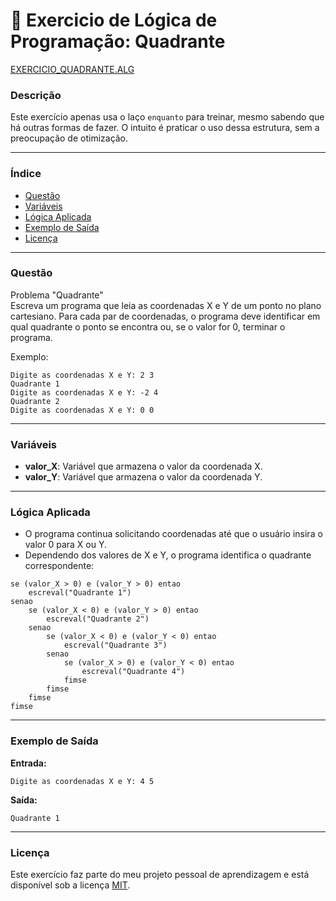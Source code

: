 
# 🚀 Exercicio de Lógica de Programação: Quadrante

<a href="/logica-de-programação/VisualG_Portugol/Estrutura_Repetitiva/Exercicios_Enquanto/exercicio_quadrante/exercicio_quadrante.alg">EXERCICIO_QUADRANTE.ALG</a>

### Descrição

Este exercício apenas usa o laço `enquanto` para treinar, mesmo sabendo que há outras formas de fazer. O intuito é praticar o uso dessa estrutura, sem a preocupação de otimização.

---

### Índice

- [Questão](#questão)
- [Variáveis](#variáveis)
- [Lógica Aplicada](#lógica-aplicada)
- [Exemplo de Saída](#exemplo-de-saída)
- [Licença](#licença)

---

### Questão

Problema "Quadrante"  
Escreva um programa que leia as coordenadas X e Y de um ponto no plano cartesiano. Para cada par de coordenadas, o programa deve identificar em qual quadrante o ponto se encontra ou, se o valor for 0, terminar o programa.

Exemplo:
```
Digite as coordenadas X e Y: 2 3
Quadrante 1
Digite as coordenadas X e Y: -2 4
Quadrante 2
Digite as coordenadas X e Y: 0 0
```

---

### Variáveis

- **valor_X**: Variável que armazena o valor da coordenada X.
- **valor_Y**: Variável que armazena o valor da coordenada Y.

---

### Lógica Aplicada

- O programa continua solicitando coordenadas até que o usuário insira o valor 0 para X ou Y.
- Dependendo dos valores de X e Y, o programa identifica o quadrante correspondente:

```alg
se (valor_X > 0) e (valor_Y > 0) entao
    escreval("Quadrante 1")
senao
    se (valor_X < 0) e (valor_Y > 0) entao
        escreval("Quadrante 2")
    senao
        se (valor_X < 0) e (valor_Y < 0) entao
            escreval("Quadrante 3")
        senao
            se (valor_X > 0) e (valor_Y < 0) entao
                escreval("Quadrante 4")
            fimse
        fimse
    fimse
fimse
```

---

### Exemplo de Saída

**Entrada:**
```
Digite as coordenadas X e Y: 4 5
```

**Saída:**
```
Quadrante 1
```

---

### Licença

Este exercício faz parte do meu projeto pessoal de aprendizagem e está disponível sob a licença [MIT](LICENSE).
